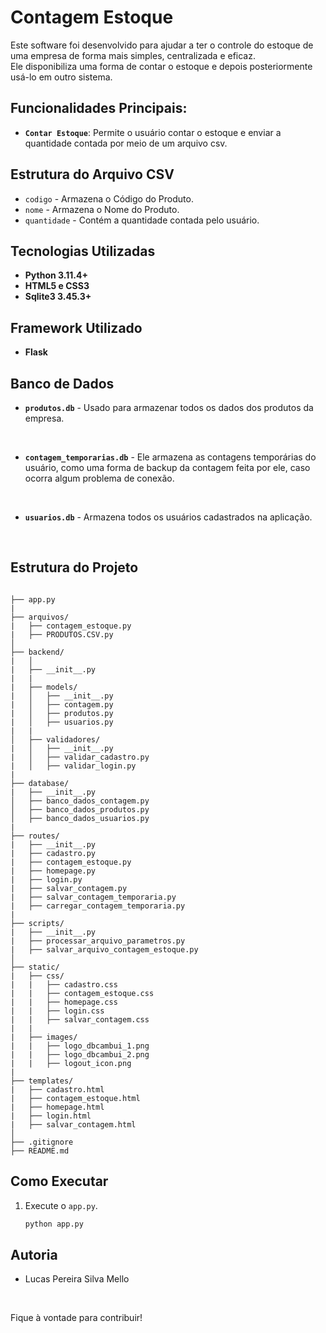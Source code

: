 # **Contagem Estoque**

Este software foi desenvolvido para ajudar a ter o controle do estoque de uma empresa de forma mais simples, centralizada e eficaz. <br>
Ele disponibiliza uma forma de contar o estoque e depois posteriormente usá-lo em outro sistema.

## **Funcionalidades Principais:**

* **`Contar Estoque`**: Permite o usuário contar o estoque e enviar a quantidade contada por meio de um arquivo csv.

## **Estrutura do Arquivo CSV**

* `codigo` - Armazena o Código do Produto.
* `nome` - Armazena o Nome do Produto.
* `quantidade` - Contém a quantidade contada pelo usuário.



## **Tecnologias Utilizadas**

- **Python 3.11.4+**
- **HTML5 e CSS3**
- **Sqlite3 3.45.3+**

## **Framework Utilizado**

- **Flask**

## **Banco de Dados**

- **`produtos.db`** - Usado para armazenar todos os dados dos produtos da empresa.

<br>

- **`contagem_temporarias.db`** - Ele armazena as contagens temporárias do usuário, como uma forma de backup da contagem feita por ele, caso ocorra algum problema de conexão.

<br>

- **`usuarios.db`** - Armazena todos os usuários cadastrados na aplicação.

<br>

## **Estrutura do Projeto**

```

├── app.py
|
├── arquivos/
|   ├── contagem_estoque.py
|   ├── PRODUTOS.CSV.py
│  
├── backend/
|   │   
|   ├── __init__.py
|   |
|   ├── models/
|   │   ├── __init__.py
|   │   ├── contagem.py
|   │   ├── produtos.py
|   │   ├── usuarios.py
|   |
│   ├── validadores/
|   │   ├── __init__.py
|   │   ├── validar_cadastro.py
|   │   ├── validar_login.py
|   
├── database/
|   ├── __init__.py
│   ├── banco_dados_contagem.py
│   ├── banco_dados_produtos.py
│   ├── banco_dados_usuarios.py
|
├── routes/
|   ├── __init__.py
|   ├── cadastro.py
|   ├── contagem_estoque.py
|   ├── homepage.py
|   ├── login.py
|   ├── salvar_contagem.py
|   ├── salvar_contagem_temporaria.py
|   ├── carregar_contagem_temporaria.py
|
├── scripts/
|   ├── __init__.py
|   ├── processar_arquivo_parametros.py
|   ├── salvar_arquivo_contagem_estoque.py
│   
├── static/
|   ├── css/
|   |   ├── cadastro.css
|   |   ├── contagem_estoque.css
|   |   ├── homepage.css
|   |   ├── login.css
|   |   ├── salvar_contagem.css
|   |
|   ├── images/
|   |   ├── logo_dbcambui_1.png
|   |   ├── logo_dbcambui_2.png
|   |   ├── logout_icon.png
|
├── templates/
|   ├── cadastro.html
|   ├── contagem_estoque.html
|   ├── homepage.html
|   ├── login.html
|   ├── salvar_contagem.html
│   
├── .gitignore
├── README.md

```

## **Como Executar**


1. Execute o `app.py`.
   ```bash
   python app.py
   ```

## **Autoria**
- Lucas Pereira Silva Mello

<br>

Fique à vontade para contribuir!
